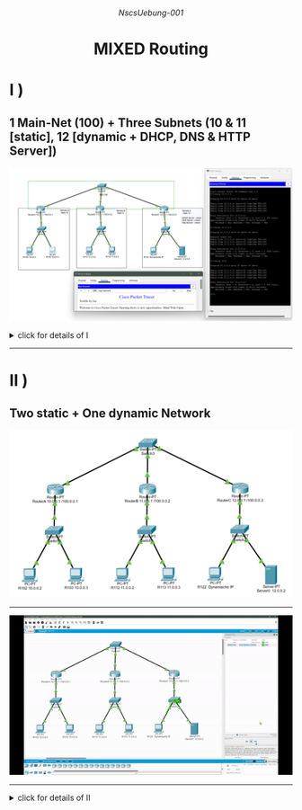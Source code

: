 ###### <p align="center"> NscsUebung-001 </p>

# <p align="center"> MIXED Routing </p>

# Ⅰ )
## 1 Main-Net (100) + Three Subnets (10 & 11 [static], 12 [dynamic + DHCP, DNS & HTTP Server])


<div align="center">
  
![DHCP_DNS_HTTPTest](./img/DHCP_DNS_HTTP.png)

</div>

<details>
  <summary> click for details of Ⅰ </summary>

  - full [Packet Tracer File](https://github.com/IxI-Enki/NscsUebung-001/blob/master/Uebung_Test_DHCP_DNS_HTTP.pkt)
   
</details>
 
---

# Ⅱ ) 
## Two static + One dynamic Network

![angabe](./img/angabe.png)

---

<div align="center">
  
![pingTest_Animated](./img/pingTest.png)

</div>

---

<details>
  <summary>
    click for details of Ⅱ
  </summary>
  
# IP-config - Tabs:

- ## R102:
  > ![Rechner102](./img/R102_ipconfig.png)

- ## R103:
  > ![Rechner103](./img/R103_ipconfig.png)

- ## R112:
  > ![Rechner112](./img/R112_ipconfig.png)

- ## R113:
  > ![Rechner102](./img/R113_ipconfig.png)

- ## R122:
  > ![Rechner122](./img/R122_ipconfig.png)

- ## DHCP Server:
  > ![Server0](./img/Server0_ipconfig.png)

---
# Port - Forwarding:

- ## RouterA:
  > ![RouterA](./img/RouterA_portforward.png)

- ## RouterB:
  > ![RouterB](./img/RouterB_portforward.png)

- ## RouterC:
  > ![RouterC](./img/RouterC_portforward.png)

---
# DHCP Server - Service:
> ![dhcp service](./img/Server0_DHCPservice.png)

---
# Ping - Test:
  > ![pingTest](./img/ping_from_dynamicIP.png)


</details>

